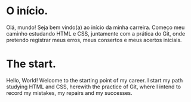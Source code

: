 # O início.

Olá, mundo! Seja bem vindo(a) ao início da minha carreira. Começo meu caminho estudando HTML e CSS, juntamente com a prática do Git, onde pretendo registrar meus erros, meus consertos e meus acertos iniciais.



# The start.

Hello, World! Welcome to the starting point of my career. I start my path studying HTML and CSS, herewith the practice of Git, where I intend to record my mistakes, my repairs and my successes.


